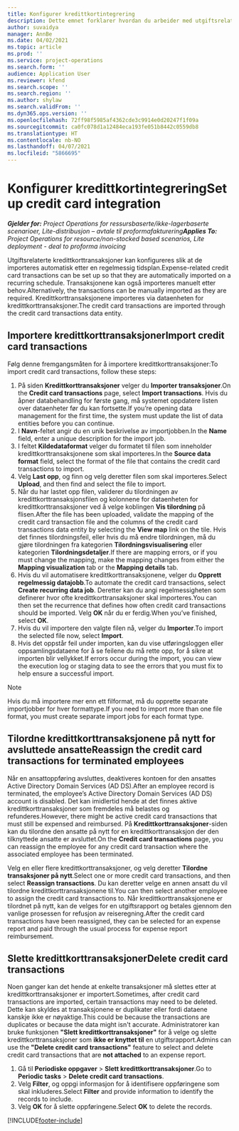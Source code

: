 ```yaml
---
title: Konfigurer kredittkortintegrering
description: Dette emnet forklarer hvordan du arbeider med utgiftsrelaterte kredittkorttransaksjoner.
author: suvaidya
manager: AnnBe
ms.date: 04/02/2021
ms.topic: article
ms.prod: ''
ms.service: project-operations
ms.search.form: ''
audience: Application User
ms.reviewer: kfend
ms.search.scope: ''
ms.search.region: ''
ms.author: shylaw
ms.search.validFrom: ''
ms.dyn365.ops.version: ''
ms.openlocfilehash: 72ff98f5985af4362cde3c9914e0d20247f1f09a
ms.sourcegitcommit: ca0fc078d1a12484eca193fe051b8442c0559db8
ms.translationtype: HT
ms.contentlocale: nb-NO
ms.lasthandoff: 04/07/2021
ms.locfileid: "5866695"
---
```

# <a name="set-up-credit-card-integration"></a><span data-ttu-id="a8c59-103">Konfigurer kredittkortintegrering</span><span class="sxs-lookup"><span data-stu-id="a8c59-103">Set up credit card integration</span></span>

<span data-ttu-id="a8c59-104">_**Gjelder for:** Project Operations for ressursbaserte/ikke-lagerbaserte scenarioer, Lite-distribusjon – avtale til proformafakturering_</span><span class="sxs-lookup"><span data-stu-id="a8c59-104">_**Applies To:** Project Operations for resource/non-stocked based scenarios, Lite deployment - deal to proforma invoicing_</span></span>

<span data-ttu-id="a8c59-105">Utgiftsrelaterte kredittkorttransaksjoner kan konfigureres slik at de importeres automatisk etter en regelmessig tidsplan.</span><span class="sxs-lookup"><span data-stu-id="a8c59-105">Expense-related credit card transactions can be set up so that they are automatically imported on a recurring schedule.</span></span> <span data-ttu-id="a8c59-106">Transaksjonene kan også importeres manuelt etter behov.</span><span class="sxs-lookup"><span data-stu-id="a8c59-106">Alternatively, the transactions can be manually imported as they are required.</span></span> <span data-ttu-id="a8c59-107">Kredittkorttransaksjonene importeres via dataenheten for kredittkorttransaksjoner.</span><span class="sxs-lookup"><span data-stu-id="a8c59-107">The credit card transactions are imported through the credit card transactions data entity.</span></span>

## <a name="import-credit-card-transactions"></a><span data-ttu-id="a8c59-108">Importere kredittkorttransaksjoner</span><span class="sxs-lookup"><span data-stu-id="a8c59-108">Import credit card transactions</span></span>

<span data-ttu-id="a8c59-109">Følg denne fremgangsmåten for å importere kredittkorttransaksjoner:</span><span class="sxs-lookup"><span data-stu-id="a8c59-109">To import credit card transactions, follow these steps:</span></span>

1. <span data-ttu-id="a8c59-110">På siden **Kredittkorttransaksjoner** velger du **Importer transaksjoner**.</span><span class="sxs-lookup"><span data-stu-id="a8c59-110">On the **Credit card transactions** page, select **Import transactions**.</span></span> <span data-ttu-id="a8c59-111">Hvis du åpner databehandling for første gang, må systemet oppdatere listen over dataenheter før du kan fortsette.</span><span class="sxs-lookup"><span data-stu-id="a8c59-111">If you’re opening data management for the first time, the system must update the list of data entities before you can continue.</span></span>
2. <span data-ttu-id="a8c59-112">I **Navn**-feltet angir du en unik beskrivelse av importjobben.</span><span class="sxs-lookup"><span data-stu-id="a8c59-112">In the **Name** field, enter a unique description for the import job.</span></span>
3. <span data-ttu-id="a8c59-113">I feltet **Kildedataformat** velger du formatet til filen som inneholder kredittkorttransaksjonene som skal importeres.</span><span class="sxs-lookup"><span data-stu-id="a8c59-113">In the **Source data format** field, select the format of the file that contains the credit card transactions to import.</span></span>
4. <span data-ttu-id="a8c59-114">Velg **Last opp**, og finn og velg deretter filen som skal importeres.</span><span class="sxs-lookup"><span data-stu-id="a8c59-114">Select **Upload**, and then find and select the file to import.</span></span>
5. <span data-ttu-id="a8c59-115">Når du har lastet opp filen, validerer du tilordningen av kredittkorttransaksjonsfilen og kolonnene for dataenheten for kredittkorttransaksjoner ved å velge koblingen **Vis tilordning** på flisen.</span><span class="sxs-lookup"><span data-stu-id="a8c59-115">After the file has been uploaded, validate the mapping of the credit card transaction file and the columns of the credit card transactions data entity by selecting the **View map** link on the tile.</span></span> <span data-ttu-id="a8c59-116">Hvis det finnes tilordningsfeil, eller hvis du må endre tilordningen, må du gjøre tilordningen fra kategorien **Tilordningsvisualisering** eller kategorien **Tilordningsdetaljer**.</span><span class="sxs-lookup"><span data-stu-id="a8c59-116">If there are mapping errors, or if you must change the mapping, make the mapping changes from either the **Mapping visualization** tab or the **Mapping details** tab.</span></span>
6. <span data-ttu-id="a8c59-117">Hvis du vil automatisere kredittkorttransaksjonene, velger du **Opprett regelmessig datajobb**.</span><span class="sxs-lookup"><span data-stu-id="a8c59-117">To automate the credit card transactions, select **Create recurring data job**.</span></span> <span data-ttu-id="a8c59-118">Deretter kan du angi regelmessigheten som definerer hvor ofte kredittkorttransaksjoner skal importeres.</span><span class="sxs-lookup"><span data-stu-id="a8c59-118">You can then set the recurrence that defines how often credit card transactions should be imported.</span></span> <span data-ttu-id="a8c59-119">Velg **OK** når du er ferdig.</span><span class="sxs-lookup"><span data-stu-id="a8c59-119">When you’ve finished, select **OK**.</span></span>
7. <span data-ttu-id="a8c59-120">Hvis du vil importere den valgte filen nå, velger du **Importer**.</span><span class="sxs-lookup"><span data-stu-id="a8c59-120">To import the selected file now, select **Import**.</span></span>
8. <span data-ttu-id="a8c59-121">Hvis det oppstår feil under importen, kan du vise utføringsloggen eller oppsamlingsdataene for å se feilene du må rette opp, for å sikre at importen blir vellykket.</span><span class="sxs-lookup"><span data-stu-id="a8c59-121">If errors occur during the import, you can view the execution log or staging data to see the errors that you must fix to help ensure a successful import.</span></span>

> [!NOTE]
> <span data-ttu-id="a8c59-122">Hvis du må importere mer enn ett filformat, må du opprette separate importjobber for hver formattype.</span><span class="sxs-lookup"><span data-stu-id="a8c59-122">If you need to import more than one file format, you must create separate import jobs for each format type.</span></span>

## <a name="reassign-the-credit-card-transactions-for-terminated-employees"></a><span data-ttu-id="a8c59-123">Tilordne kredittkorttransaksjonene på nytt for avsluttede ansatte</span><span class="sxs-lookup"><span data-stu-id="a8c59-123">Reassign the credit card transactions for terminated employees</span></span>

<span data-ttu-id="a8c59-124">Når en ansattoppføring avsluttes, deaktiveres kontoen for den ansattes Active Directory Domain Services (AD DS).</span><span class="sxs-lookup"><span data-stu-id="a8c59-124">After an employee record is terminated, the employee’s Active Directory Domain Services (AD DS) account is disabled.</span></span> <span data-ttu-id="a8c59-125">Det kan imidlertid hende at det finnes aktive kredittkorttransaksjoner som fremdeles må belastes og refunderes.</span><span class="sxs-lookup"><span data-stu-id="a8c59-125">However, there might be active credit card transactions that must still be expensed and reimbursed.</span></span> <span data-ttu-id="a8c59-126">På **Kredittkorttransaksjoner**-siden kan du tilordne den ansatte på nytt for en kredittkorttransaksjon der den tilknyttede ansatte er avsluttet.</span><span class="sxs-lookup"><span data-stu-id="a8c59-126">On the **Credit card transactions** page, you can reassign the employee for any credit card transaction where the associated employee has been terminated.</span></span>

<span data-ttu-id="a8c59-127">Velg en eller flere kredittkorttransaksjoner, og velg deretter **Tilordne transaksjoner på nytt**.</span><span class="sxs-lookup"><span data-stu-id="a8c59-127">Select one or more credit card transactions, and then select **Reassign transactions**.</span></span> <span data-ttu-id="a8c59-128">Du kan deretter velge en annen ansatt du vil tilordne kredittkorttransaksjonene til.</span><span class="sxs-lookup"><span data-stu-id="a8c59-128">You can then select another employee to assign the credit card transactions to.</span></span> <span data-ttu-id="a8c59-129">Når kredittkorttransaksjonene er tilordnet på nytt, kan de velges for en utgiftsrapport og betales gjennom den vanlige prosessen for refusjon av reiseregning.</span><span class="sxs-lookup"><span data-stu-id="a8c59-129">After the credit card transactions have been reassigned, they can be selected for an expense report and paid through the usual process for expense report reimbursement.</span></span>

## <a name="delete-credit-card-transactions"></a><span data-ttu-id="a8c59-130">Slette kredittkorttransaksjoner</span><span class="sxs-lookup"><span data-stu-id="a8c59-130">Delete credit card transactions</span></span> 

<span data-ttu-id="a8c59-131">Noen ganger kan det hende at enkelte transaksjoner må slettes etter at kredittkorttransaksjoner er importert.</span><span class="sxs-lookup"><span data-stu-id="a8c59-131">Sometimes, after credit card transactions are imported, certain transactions may need to be deleted.</span></span> <span data-ttu-id="a8c59-132">Dette kan skyldes at transaksjonene er duplikater eller fordi dataene kanskje ikke er nøyaktige.</span><span class="sxs-lookup"><span data-stu-id="a8c59-132">This could be because the transactions are duplicates or because the data might isn't accurate.</span></span> <span data-ttu-id="a8c59-133">Administratorer kan bruke funksjonen **"Slett kredittkorttransaksjoner"** for å velge og slette kredittkorttransaksjoner som **ikke er knyttet til** en utgiftsrapport.</span><span class="sxs-lookup"><span data-stu-id="a8c59-133">Admins can use the **"Delete credit card transactions"** feature to select and delete credit card transactions that are **not attached** to an expense report.</span></span> 

1. <span data-ttu-id="a8c59-134">Gå til **Periodiske oppgaver** > **Slett kredittkorttransaksjoner**.</span><span class="sxs-lookup"><span data-stu-id="a8c59-134">Go to **Periodic tasks** > **Delete credit card transactions**.</span></span>
2. <span data-ttu-id="a8c59-135">Velg **Filter**, og oppgi informasjon for å identifisere oppføringene som skal inkluderes.</span><span class="sxs-lookup"><span data-stu-id="a8c59-135">Select **Filter** and provide information to identify the records to include.</span></span>
3. <span data-ttu-id="a8c59-136">Velg **OK** for å slette oppføringene.</span><span class="sxs-lookup"><span data-stu-id="a8c59-136">Select **OK** to delete the records.</span></span> 

[!INCLUDE[footer-include](../includes/footer-banner.md)]
